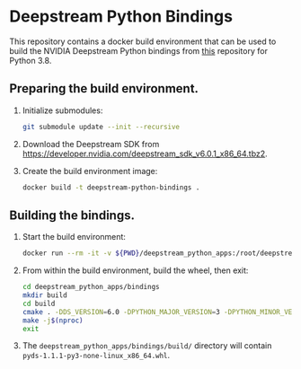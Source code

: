 # Deepstream Python Bindings

This repository contains a docker build environment that can be used to build the NVIDIA Deepstream Python bindings from [this](https://github.com/NVIDIA-AI-IOT/deepstream_python_apps) repository for Python 3.8.

## Preparing the build environment.

1.  Initialize submodules:
    ```bash
    git submodule update --init --recursive
    ```
2.  Download the Deepstream SDK from https://developer.nvidia.com/deepstream_sdk_v6.0.1_x86_64.tbz2.

3.  Create the build environment image:
    ```bash
    docker build -t deepstream-python-bindings .
    ```

## Building the bindings.

1.  Start the build environment:
    ```bash
    docker run --rm -it -v ${PWD}/deepstream_python_apps:/root/deepstream_python_apps deepstream-python-bindings
    ```

2.  From within the build environment, build the wheel, then exit:
    ```bash
    cd deepstream_python_apps/bindings
    mkdir build
    cd build
    cmake . -DDS_VERSION=6.0 -DPYTHON_MAJOR_VERSION=3 -DPYTHON_MINOR_VERSION=8
    make -j$(nproc)
    exit
    ```

3.  The `deepstream_python_apps/bindings/build/` directory will contain `pyds-1.1.1-py3-none-linux_x86_64.whl`.